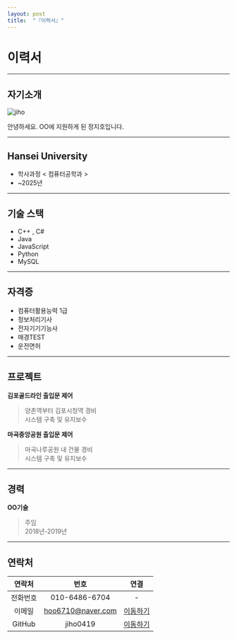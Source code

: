 ```yaml
---
layout: post
title:  "『이력서』"
---
```

# 이력서
<!-- Heading -->
<!-- Bullet list -->
<!-- Text attrivutes -->
<!-- Image -->
<!-- Link -->
<!-- Code -->
<!-- Click list -->
***




## 자기소개
![jiho](https://user-images.githubusercontent.com/127321491/226171178-bde24ccf-96aa-4eea-bc0f-1da226b0e7e1.jpg)

안녕하세요. OO에 지원하게 된 정지호입니다. 




***




## Hansei University
- 학사과정  <  컴퓨터공학과  >
- ~2025년




***




## 기술 스택
* C++ , C#
* Java
* JavaScript
* Python
* MySQL




***




## 자격증
* 컴퓨터활용능력 1급
* 정보처리기사
* 전자기기기능사
* 매경TEST
* 운전면허



***




## 프로젝트
**김포골드라인 출입문 제어**
> 양촌역부터 김포시청역 경비       
> 시스템 구축 및 유지보수      

**마곡중앙공원 출입문 제어**
> 마곡나루공원 내 건물 경비     
> 시스템 구축 및 유지보수     



***





## 경력
**OO기술**
> 주임      
> 2018년-2019년




***




## 연락처


|연락처|번호|연결|
|:---:|:---:|:---:|
|전화번호|010-6486-6704|  -  |
|이메일|hoo6710@naver.com|[이동하기](https://www.naver.com/)|
|GitHub|jiho0419|[이동하기](https://jiho0419.github.io/)|
